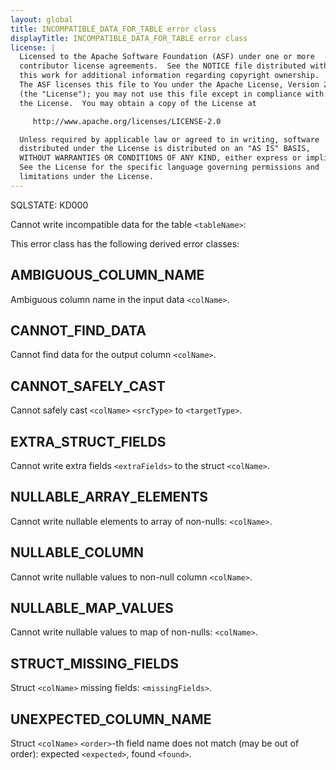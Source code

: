```yaml
---
layout: global
title: INCOMPATIBLE_DATA_FOR_TABLE error class
displayTitle: INCOMPATIBLE_DATA_FOR_TABLE error class
license: |
  Licensed to the Apache Software Foundation (ASF) under one or more
  contributor license agreements.  See the NOTICE file distributed with
  this work for additional information regarding copyright ownership.
  The ASF licenses this file to You under the Apache License, Version 2.0
  (the "License"); you may not use this file except in compliance with
  the License.  You may obtain a copy of the License at

     http://www.apache.org/licenses/LICENSE-2.0

  Unless required by applicable law or agreed to in writing, software
  distributed under the License is distributed on an "AS IS" BASIS,
  WITHOUT WARRANTIES OR CONDITIONS OF ANY KIND, either express or implied.
  See the License for the specific language governing permissions and
  limitations under the License.
---
```


SQLSTATE: KD000

Cannot write incompatible data for the table `<tableName>`:

This error class has the following derived error classes:

## AMBIGUOUS_COLUMN_NAME

Ambiguous column name in the input data `<colName>`.

## CANNOT_FIND_DATA

Cannot find data for the output column `<colName>`.

## CANNOT_SAFELY_CAST

Cannot safely cast `<colName>` `<srcType>` to `<targetType>`.

## EXTRA_STRUCT_FIELDS

Cannot write extra fields `<extraFields>` to the struct `<colName>`.

## NULLABLE_ARRAY_ELEMENTS

Cannot write nullable elements to array of non-nulls: `<colName>`.

## NULLABLE_COLUMN

Cannot write nullable values to non-null column `<colName>`.

## NULLABLE_MAP_VALUES

Cannot write nullable values to map of non-nulls: `<colName>`.

## STRUCT_MISSING_FIELDS

Struct `<colName>` missing fields: `<missingFields>`.

## UNEXPECTED_COLUMN_NAME

Struct `<colName>` `<order>`-th field name does not match (may be out of order): expected `<expected>`, found `<found>`.


